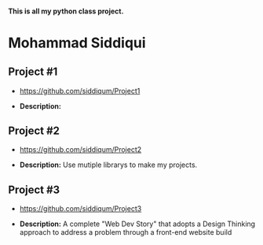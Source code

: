 #### This is all my python class project.


# Mohammad Siddiqui


## Project #1

- https://github.com/siddiqum/Project1

- <b>Description:</b> 


## Project #2

- https://github.com/siddiqum/Project2

- <b>Description:</b> Use mutiple librarys to make my projects.


## Project #3

- https://github.com/siddiqum/Project3

- <b>Description:</b>  A complete "Web Dev Story" that adopts a Design Thinking approach to address a problem through a front-end website build

